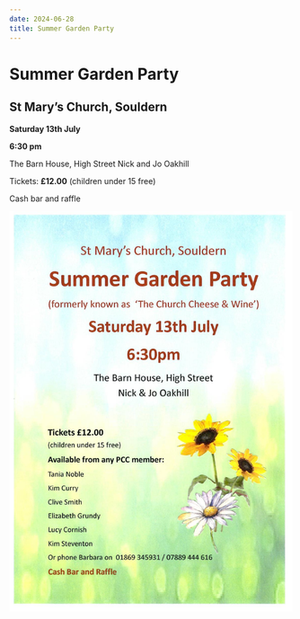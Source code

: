 ```yaml
---
date: 2024-06-28
title: Summer Garden Party
---
```



# Summer Garden Party

## St Mary’s Church, Souldern

**Saturday 13th July**

**6:30 pm**

The Barn House, High Street
Nick and Jo Oakhill

Tickets: **£12.00** (children under 15 free)

Cash bar and raffle


![church-garden-2024](church-garden-2024.jpg)
